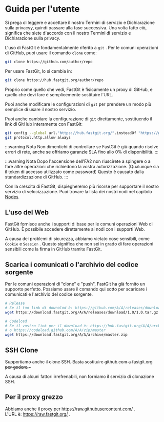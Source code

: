 # Guida per l'utente

Si prega di leggere e accettare il nostro Termini di servizio e Dichiarazione sulla privacyy, quindi passare alla fase successiva. Una volta fatto ciò, significa che siete d'accordo con il nostro Termini di servizio e Dichiarazione sulla privacy.

L'uso di FastGit è fondamentalmente riferito a `git` . Per le comuni operazioni di GitHub, puoi usare il comando `clone` come:

```bash
git clone https://github.com/author/repo
```

Per usare FastGit, lo si cambia in:

```bash
git clone https://hub.fastgit.org/author/repo
```

Proprio come quello che vedi, FastGit è fisicamente un proxy di GitHub, e quello che devi fare è semplicemente sostituire l'URL.

Puoi anche modificare le configurazioni di `git` per prendere un modo più semplice di usare il nostro servizio.

Puoi anche cambiare la configurazione di `git` direttamente, sostituendo il link di GitHub interamente con FastGit:

```bash
git config --global url."https://hub.fastgit.org/".insteadOf "https://github.com/"
git protocol.http.allow always
```

:::warning Nota
Non dimentichi di controllare se FastGit è giù quando risolve errori di rete, anche se offriamo garanzie SLA fino allo 0% di disponibilità.
:::

:::warning Nota
Dopo l'accensione dell'FA2 non riuscirete a spingere o a fare altre operazioni che richiedono la vostra autorizzazione. (Qualunque sia il token di accesso utilizzato come password) Questo è causato dalla standardizzazione di GitHub.
:::

Con la crescita di FastGit, dispiegheremo più risorse per supportare il nostro servizio di velocizzazione. Puoi trovare la lista dei nostri nodi nel capitolo [Nodes](../it-it/node.html).

## L'uso del Web

FastGit fornisce anche i supporti di base per le comuni operazioni Web di GitHub. È possibile accedere direttamente ai nodi con i supporti Web.

A causa dei problemi di sicurezza, abbiamo vietato cose sensibili, come `Cookie` e `Session` . Questo significa che non sei in grado di fare operazioni sensibili come la firma in GitHub tramite FastGit.

## Scarica i comunicati o l'archivio del codice sorgente

Per le comuni operazioni di "clone" e "push", FastGit ha già fornito un supporto perfetto. Possiamo usare il comando qui sotto per scaricare i comunicati e l'archivio del codice sorgente.

```bash
# Release
# Se il tuo link di downalod è: https://github.com/A/A/releases/download/1.0/1.0.tar.gz , allora lo usi:
wget https://download.fastgit.org/A/A/releases/download/1.0/1.0.tar.gz

# Codeload
# Se il vostro link per il download è: https://hub.fastgit.org/A/A/archive/master.zip
# o https://codeload.github.com/A/A/zip/master
wget https://download.fastgit.org/A/A/archive/master.zip
```

## SSH Clone

~~Supportiamo anche il clone SSH. Basta sostituire github.com a fastgit.org per godere.~~~

A causa di alcuni fattori irrefrenabili, non forniamo il servizio di clonazione SSH.

## Per il proxy grezzo

Abbiamo anche il proxy per <https://raw.githubusercontent.com/> .  
L'URL è: <https://raw.fastgit.org/> .
